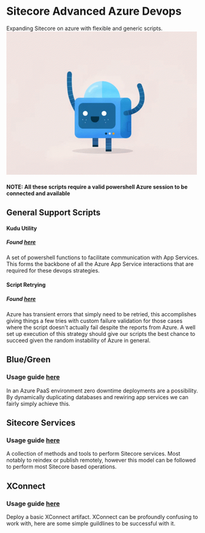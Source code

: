 
# Sitecore Advanced Azure Devops
Expanding Sitecore on azure with flexible and generic scripts.
![Happy bot](happybot.gif)
#### NOTE: All these scripts require a valid powershell Azure session to be connected and available
## General Support Scripts
#### Kudu Utility
##### Found [here](Get-KuduUtility.ps1)
A set of powershell functions to facilitate communication with App Services.  This forms the backbone of all the Azure App Service interactions that are required for these devops strategies.  
#### Script Retrying
##### Found [here](Invoke-ScriptWithRetry.ps1)
Azure has transient errors that simply need to be retried, this accomplishes giving things a few tries with custom failure validation for those cases where the script doesn't actually fail despite the reports from Azure.  A well set up execution of this strategy should give our scripts the best chance to succeed given the random instability of Azure in general.
## Blue/Green
### Usage guide [here](BlueGreen)
In an Azure PaaS environment zero downtime deployments are a possibility.  By dynamically duplicating databases and rewiring app services we can fairly simply achieve this.
## Sitecore Services
### Usage guide [here](Services)
A collection of methods and tools to perform Sitecore services.  Most notably to reindex or publish remotely, however this model can be followed to perform most Sitecore based operations.
## XConnect 
### Usage guide [here](XConnect)
Deploy a basic XConnect artifact.  XConnect can be profoundly confusing to work with, here are some simple guildlines to be successful with it.
